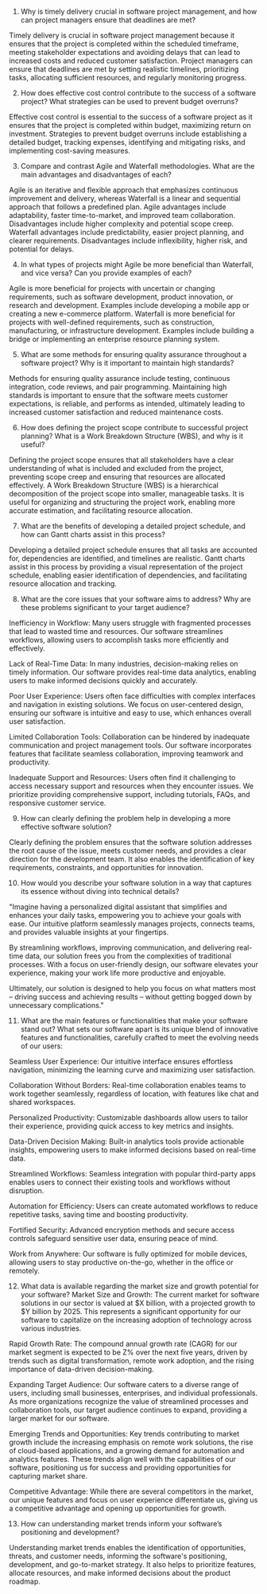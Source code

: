 1. Why is timely delivery crucial in software project management, and how can project managers ensure that deadlines are met?

Timely delivery is crucial in software project management because it ensures that the project is completed within the scheduled timeframe, meeting stakeholder expectations and avoiding delays that can lead to increased costs and reduced customer satisfaction. Project managers can ensure that deadlines are met by setting realistic timelines, prioritizing tasks, allocating sufficient resources, and regularly monitoring progress.

2. How does effective cost control contribute to the success of a software project? What strategies can be used to prevent budget overruns?

Effective cost control is essential to the success of a software project as it ensures that the project is completed within budget, maximizing return on investment. Strategies to prevent budget overruns include establishing a detailed budget, tracking expenses, identifying and mitigating risks, and implementing cost-saving measures.

3. Compare and contrast Agile and Waterfall methodologies. What are the main advantages and disadvantages of each?

Agile is an iterative and flexible approach that emphasizes continuous improvement and delivery, whereas Waterfall is a linear and sequential approach that follows a predefined plan. Agile advantages include adaptability, faster time-to-market, and improved team collaboration. Disadvantages include higher complexity and potential scope creep. Waterfall advantages include predictability, easier project planning, and clearer requirements. Disadvantages include inflexibility, higher risk, and potential for delays.

4. In what types of projects might Agile be more beneficial than Waterfall, and vice versa? Can you provide examples of each?

Agile is more beneficial for projects with uncertain or changing requirements, such as software development, product innovation, or research and development. Examples include developing a mobile app or creating a new e-commerce platform. Waterfall is more beneficial for projects with well-defined requirements, such as construction, manufacturing, or infrastructure development. Examples include building a bridge or implementing an enterprise resource planning system.

5. What are some methods for ensuring quality assurance throughout a software project? Why is it important to maintain high standards?

Methods for ensuring quality assurance include testing, continuous integration, code reviews, and pair programming. Maintaining high standards is important to ensure that the software meets customer expectations, is reliable, and performs as intended, ultimately leading to increased customer satisfaction and reduced maintenance costs.

6. How does defining the project scope contribute to successful project planning? What is a Work Breakdown Structure (WBS), and why is it useful?

Defining the project scope ensures that all stakeholders have a clear understanding of what is included and excluded from the project, preventing scope creep and ensuring that resources are allocated effectively. A Work Breakdown Structure (WBS) is a hierarchical decomposition of the project scope into smaller, manageable tasks. It is useful for organizing and structuring the project work, enabling more accurate estimation, and facilitating resource allocation.

7. What are the benefits of developing a detailed project schedule, and how can Gantt charts assist in this process?

Developing a detailed project schedule ensures that all tasks are accounted for, dependencies are identified, and timelines are realistic. Gantt charts assist in this process by providing a visual representation of the project schedule, enabling easier identification of dependencies, and facilitating resource allocation and tracking.

8. What are the core issues that your software aims to address? Why are these problems significant to your target audience?

 Inefficiency in Workflow: Many users struggle with fragmented processes that lead to wasted time and resources. Our software streamlines workflows, allowing users to accomplish tasks more efficiently and effectively.

 Lack of Real-Time Data: In many industries, decision-making relies on timely information. Our software provides real-time data analytics, enabling users to make informed decisions quickly and accurately.

 Poor User Experience: Users often face difficulties with complex interfaces and navigation in existing solutions. We focus on user-centered design, ensuring our software is intuitive and easy to use, which enhances overall user satisfaction.

 Limited Collaboration Tools: Collaboration can be hindered by inadequate communication and project management tools. Our software incorporates features that facilitate seamless collaboration, improving teamwork and productivity.

 Inadequate Support and Resources: Users often find it challenging to access necessary support and resources when they encounter issues. We prioritize providing comprehensive support, including tutorials, FAQs, and responsive customer service.


9. How can clearly defining the problem help in developing a more effective software solution?

Clearly defining the problem ensures that the software solution addresses the root cause of the issue, meets customer needs, and provides a clear direction for the development team. It also enables the identification of key requirements, constraints, and opportunities for innovation.

10. How would you describe your software solution in a way that captures its essence without diving into technical details?
 
"Imagine having a personalized digital assistant that simplifies and enhances your daily tasks, empowering you to achieve your goals with ease. Our intuitive platform seamlessly manages projects, connects teams, and provides valuable insights at your fingertips.

By streamlining workflows, improving communication, and delivering real-time data, our solution frees you from the complexities of traditional processes. With a focus on user-friendly design, our software elevates your experience, making your work life more productive and enjoyable.

Ultimately, our solution is designed to help you focus on what matters most – driving success and achieving results – without getting bogged down by unnecessary complications."


11. What are the main features or functionalities that make your software stand out?
What sets our software apart is its unique blend of innovative features and functionalities, carefully crafted to meet the evolving needs of our users:

Seamless User Experience: Our intuitive interface ensures effortless navigation, minimizing the learning curve and maximizing user satisfaction.

Collaboration Without Borders: Real-time collaboration enables teams to work together seamlessly, regardless of location, with features like chat and shared workspaces.

Personalized Productivity: Customizable dashboards allow users to tailor their experience, providing quick access to key metrics and insights.

Data-Driven Decision Making: Built-in analytics tools provide actionable insights, empowering users to make informed decisions based on real-time data.

Streamlined Workflows: Seamless integration with popular third-party apps enables users to connect their existing tools and workflows without disruption.

Automation for Efficiency: Users can create automated workflows to reduce repetitive tasks, saving time and boosting productivity.

Fortified Security: Advanced encryption methods and secure access controls safeguard sensitive user data, ensuring peace of mind.

Work from Anywhere: Our software is fully optimized for mobile devices, allowing users to stay productive on-the-go, whether in the office or remotely.


12. What data is available regarding the market size and growth potential for your software?
Market Size and Growth: The current market for software solutions in our sector is valued at $X billion, with a projected growth to $Y billion by 2025. This represents a significant opportunity for our software to capitalize on the increasing adoption of technology across various industries.

Rapid Growth Rate: The compound annual growth rate (CAGR) for our market segment is expected to be Z% over the next five years, driven by trends such as digital transformation, remote work adoption, and the rising importance of data-driven decision-making.

Expanding Target Audience: Our software caters to a diverse range of users, including small businesses, enterprises, and individual professionals. As more organizations recognize the value of streamlined processes and collaboration tools, our target audience continues to expand, providing a larger market for our software.

Emerging Trends and Opportunities: Key trends contributing to market growth include the increasing emphasis on remote work solutions, the rise of cloud-based applications, and a growing demand for automation and analytics features. These trends align well with the capabilities of our software, positioning us for success and providing opportunities for capturing market share.

Competitive Advantage: While there are several competitors in the market, our unique features and focus on user experience differentiate us, giving us a competitive advantage and opening up opportunities for growth.



13. How can understanding market trends inform your software’s positioning and development?

Understanding market trends enables the identification of opportunities, threats, and customer needs, informing the software's positioning, development, and go-to-market strategy. It also helps to prioritize features, allocate resources, and make informed decisions about the product roadmap.
